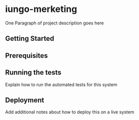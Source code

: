 # iungo-merketing

One Paragraph of project description goes here

## Getting Started



## Prerequisites


## Running the tests

Explain how to run the automated tests for this system


## Deployment

Add additional notes about how to deploy this on a live system